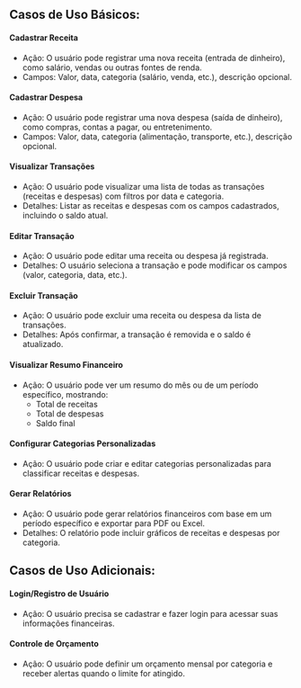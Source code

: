 ## Casos de Uso Básicos:

#### Cadastrar Receita
  - Ação: O usuário pode registrar uma nova receita (entrada de dinheiro), como salário, vendas ou outras fontes de renda.
  - Campos: Valor, data, categoria (salário, venda, etc.), descrição opcional.

#### Cadastrar Despesa
  - Ação: O usuário pode registrar uma nova despesa (saída de dinheiro), como compras, contas a pagar, ou entretenimento.
  - Campos: Valor, data, categoria (alimentação, transporte, etc.), descrição opcional.

#### Visualizar Transações
  - Ação: O usuário pode visualizar uma lista de todas as transações (receitas e despesas) com filtros por data e categoria.
  - Detalhes: Listar as receitas e despesas com os campos cadastrados, incluindo o saldo atual.

#### Editar Transação
  - Ação: O usuário pode editar uma receita ou despesa já registrada.
  - Detalhes: O usuário seleciona a transação e pode modificar os campos (valor, categoria, data, etc.).

#### Excluir Transação
  - Ação: O usuário pode excluir uma receita ou despesa da lista de transações.
  - Detalhes: Após confirmar, a transação é removida e o saldo é atualizado.

#### Visualizar Resumo Financeiro
  - Ação: O usuário pode ver um resumo do mês ou de um período específico, mostrando:
    * Total de receitas
    * Total de despesas
    * Saldo final

#### Configurar Categorias Personalizadas
  - Ação: O usuário pode criar e editar categorias personalizadas para classificar receitas e despesas.

#### Gerar Relatórios
  - Ação: O usuário pode gerar relatórios financeiros com base em um período específico e exportar para PDF ou Excel.
  - Detalhes: O relatório pode incluir gráficos de receitas e despesas por categoria.

## Casos de Uso Adicionais:

#### Login/Registro de Usuário
  - Ação: O usuário precisa se cadastrar e fazer login para acessar suas informações financeiras.

#### Controle de Orçamento
  - Ação: O usuário pode definir um orçamento mensal por categoria e receber alertas quando o limite for atingido.